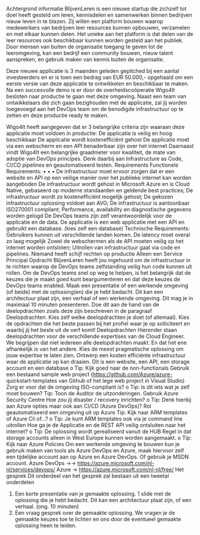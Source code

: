 Achtergrond informatie 
BlijvenLeren is een nieuwe startup die zichzelf tot doel heeft gesteld om leren, kennisdelen en samenwerken binnen bedrijven nieuw leven in te blazen. Zij willen een platform bouwen waarop medewerkers van bedrijven leer resources kunnen opbouwen, verzamelen en met elkaar kunnen delen. Het unieke aan het platform is dat delen van de leer resources ook beschikbaar kunnen worden gesteld aan het publiek. Door mensen van buiten de organisatie toegang te geven tot de leeromgeving, kan een bedrijf een community bouwen, nieuw talent aanspreken, en gebruik maken van kennis buiten de organisatie. 


Deze nieuwe applicatie is 3 maanden geleden gepitched bij een aantal investeerders en er is toen een bedrag van EUR 50.000,- opgehaald om een eerste versie van deze applicatie te ontwikkelen en beschikbaar te maken. Na een succesvolle demo is er door de overheidscoöperatie Wigo4lt besloten naar productie te gaan met deze omgeving. Naast een team van ontwikkelaars die zich gaan bezighouden met de applicatie, zal jij worden toegevoegd aan het DevOps team om de benodigde infrastructuur op te zetten en deze productie ready te maken. 


Wigo4lt heeft aangegeven dat er 3 belangrijke criteria zijn waaraan deze applicatie moet voldoen in productie: 
De applicatie is veilig en hoog beschikbaar 
De applicatie wordt kostenefficiënt gehost 
De applicatie moet via een webscherm en een API benaderbaar zijn over het internet 
Daarnaast vindt Wigo4lt een belangrijke graadmeter voor kwaliteit, de mate van adoptie van DevOps principes. Denk daarbij aan Infrastructure as Code, CI/CD pipelines en geautomatiseerd 
testen. 
Requirements 
Functionele Requirements: 
• 
• 
• 
De infrastructuur moet ervoor zorgen dat er een website en API op een veilige manier over het publieke internet kan worden aangeboden 
De infrastructuur wordt gehost in Microsoft Azure en is Cloud Native, gebaseerd op moderne standaarden en geldende best practices; 
De infrastructuur wordt zo kostenefficiënt mogelijk gehost; 
De gekozen infrastructuur oplossing voldoet aan AVG; 
De infrastructuur is aantoonbaar ISO270001 compliant; 
Performance, availability en diagnostische gegevens worden gelogd 
De DevOps teams zijn zelf verantwoordelijk voor de applicatie en de data. 
De applicatie is een web applicatie met een API en gebruikt een database. (kies zelf een database) 
Technische Requirements: 
Gebruikers kunnen uit verschillende landen komen. De latency moet overal zo laag mogelijk Zowel de webschermen als de API moeten veilig op het internet worden ontsloten; Uitrollen van infrastructuur gaat via code en pipelines. Niemand heeft schijf rechten op productie Alleen een Service Principal 
Opdracht 
BlijvenLeren heeft jou ingehuurd om de infrastructuur in te richten waarop de DevOps teams zelfstanding veilig hun code kunnen uit rollen. Om de DevOps teams snel op weg te helpen, is het belangrijk dat de keuzes die je maakt goed kunt beargumenteren en dat deze keuzes de DevOps teams enabled. Maak een presentatie of een werkende omgeving (of beide) met de oplossing(en) die je hebt bedacht. Dit kan een architectuur plaat zijn, een verhaal of een werkende omgeving. Dit mag je in maximaal 10 minuten presenteren. Doe dit aan de hand van de deelopdrachten zoals deze zijn beschreven in de paragraaf Deelopdrachten. Kies zelf welke deelopdrachten je doet (of allemaal). Kies de opdrachten die het beste passen bij het profiel waar je op solliciteert en waarbij jij 
het beste uit de verf komt! 
Deelopdrachten 
Hieronder staan deelopdrachten voor de verschillende expertises van de Cloud Engineer. We begrijpen dat niet iedereen alle deelopdrachten maakt. En dat het ene afhankelijk is van het andere. Kies de meest pragmatische oplossing om jouw expertise te laten zien. 
Ontwerp een kosten efficiënte infrastructuur waar de applicatie op kan draaien. Dit is een website, een API, een storage account en een database 
о Tip: Kijk goed naar de non-functionals 
Gebruik een bestaand sample web project (https://github.com/Azure/azure- quickstart-templates van Github of het lege web project in Visual Studio) 
Zorg er voor dat de omgeving ISO-compliant is? 
о 
Tip: Is dit iets wat je zelf moet bouwen? 
Tip: Toon de Auditor de uitzonderingen. Gebruik Azure Security Centre 
Hoe zou jij disaster / recovery inrichten? 
о 
Tip: Denk hierbij aan Azure opties maar ook aan CI/CD (Azure DevOps)? 
Rol geautomatiseerd een omgeving uit op Azure 
Tip: Kijk naar ARM templates of Azure Cli of...? 
о Tip: Je kunt ARM templates ook via je command line uitrollen 
Hoe ga je de Applicatie en de REST API veilig ontsluiten naar het internet? 
о Tip: De oplossing wordt gerealiseerd vanuit de HUB 
Regel in dat storage accounts alleen in West Europe kunnen worden aangemaakt. 
o Tip: Kijk naar Azure Policies 
Om een werkende omgeving te bouwen kun je gebruik maken van tools als Azure DevOps en Azure, maak hiervoor zelf een tijdelijke account aan op Azure en Azure DevOps. Of gebruik je MSDN 
account. 
Azure DevOps →→ https://azure.microsoft.com/nl-nl/services/devops/ Azure → https://azure.microsoft.com/nl-nl/free/ 
Het gesprek 
Dit onderdeel van het gesprek zal bestaan uit een tweetal onderdelen 
1. Een korte presentatie van je gemaakte oplossing. 1 slide met de oplossing die je hebt 
bedacht. Dit kan een architectuur plaat zijn, of een verhaal. (ong. 10 minuten) 
2. Een vraag gesprek over de gemaakte oplossing. We vragen je de gemaakte keuzes toe te 
lichten en ons door de eventueel gemaakte oplossing heen te leiden. 
